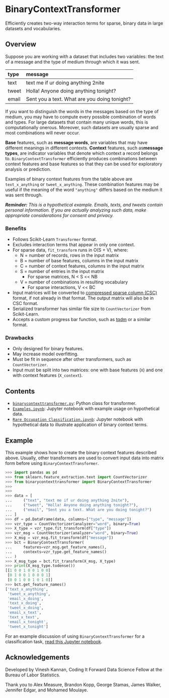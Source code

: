 # BinaryContextTransformer

Efficiently creates two-way interaction terms for sparse, binary data in large datasets and vocabularies.

## Overview

Suppose you are working with a dataset that includes two variables: the text of a message and the type of medium through which it was sent.

| type | message |
|:-|:-|
| text  | text me if ur doing anything 2nite |
| tweet | Holla! Anyone doing anything tonight? |
| email | Sent you a text. What are you doing tonight? |

If you want to distinguish the words in the messages based on the type of medium, you may have to compute every possible combination of words and types. For large datasets that contain many unique words, this is computationally onerous. Moreover, such datasets are usually sparse and most combinations will never occur.

**Base** features, such as **message words**, are variables that may have different meanings in different contexts. **Context** features, such as**message types**, are indicator variables that denote which context a record belongs to. `BinaryContextTransformer` efficiently produces combinations between context features and base features so that they can be used for exploratory analysis or prediction.

Examples of binary context features from the table above are `text_x_anything` or `tweet_x_anything`. These combination features may be useful if the meaning of the word `"anything"` differs based on the medium it was sent through.

_**Reminder:** This is a hypothetical example. Emails, texts, and tweets contain personal information. If you are actually analyzing such data, make appropriate considerations for consent and privacy._

### Benefits

- Follows Scikit-Learn `Transformer` format.
- Excludes interaction terms that appear in only one context.
- For sparse data, `fit_transform` runs in O(S + V), where:
	- N = number of records, rows in the input matrix
    - B = number of base features, columns in the input matrix
    - C = number of context features, columns in the input matrix
    - S = number of entries in the input matrix
        - For sparse matrices, N < S << NB
	- V = number of combinations in resulting vocabulary
		- For sparse interactions, V << BC
- Input matrices will be converted to [compressed sparse column (CSC)](https://docs.scipy.org/doc/scipy/reference/generated/scipy.sparse.csc_matrix.html) format, if not already in that format. The output matrix will also be in CSC format.
- Serialized transformer has similar file size to `CountVectorizer` from Scikit-Learn.
- Accepts a custom progress bar function, such as [tqdm](https://github.com/tqdm/tqdm) or a similar format.

### Drawbacks

- Only designed for binary features.
- May increase model overfitting.
- Must be fit in sequence after other transformers, such as `CountVectorizer`.
- Input must be split into two matrices: one with base features (`X`) and one with context features (`X_context`).

## Contents

- [`binarycontexttransformer.py`](binarycontexttransformer.py): Python class for transformer.
- [`Examples.ipynb`](Examples.ipynb): Jupyter notebook with example usage on hypothetical data.
- [`Rare Occupation Classification.ipynb`](Rare%20Occupation%20Classification.ipynb): Jupyter notebook with hypothetical data to illustrate application of binary context terms.

## Example

This example shows how to create the binary context features described above. Usually, other transformers are used to convert input data into matrix form before using `BinaryContextTransformer`.

```python
>>> import pandas as pd
>>> from sklearn.feature_extraction.text import CountVectorizer
>>> from binarycontexttransformer import BinaryContextTransformer
>>> 
>>> 
>>> data = [
...     ("text", "text me if ur doing anything 2nite"),
...     ("tweet", "Holla! Anyone doing anything tonight?"),
...     ("email", "Sent you a text. What are you doing tonight?")
... ]
>>> df = pd.DataFrame(data, columns=["type", "message"])
>>> vzr_type = CountVectorizer(analyzer="word", binary=True)
>>> X_type = vzr_type.fit_transform(df["type"])
>>> vzr_msg = CountVectorizer(analyzer="word", binary=True)
>>> X_msg = vzr_msg.fit_transform(df["message"])
>>> bct = BinaryContextTransformer(
...     features=vzr_msg.get_feature_names(),
...     contexts=vzr_type.get_feature_names()
... )
>>> X_msg_type = bct.fit_transform(X_msg, X_type)
>>> print(X_msg_type.todense())
[[1 0 0 1 0 0 1 0 0]
 [0 1 0 0 1 0 0 0 1]
 [0 0 1 0 0 1 0 1 0]]
>>> bct.get_feature_names()
['text_x_anything',
 'tweet_x_anything',
 'email_x_doing',
 'text_x_doing',
 'tweet_x_doing',
 'email_x_text',
 'text_x_text',
 'email_x_tonight',
 'tweet_x_tonight']
```

For an example discussion of using `BinaryContextTransformer` for a classification task, [read this Jupyter notebook](Rare%20Occupation%20Classification.ipynb).

## Acknowledgements

Developed by Vinesh Kannan, Coding It Forward Data Science Fellow at the Bureau of Labor Statistics.

Thank you to Alex Measure, Brandon Kopp, George Stamas, James Walker, Jennifer Edgar, and Mohamed Moulaye.
